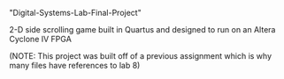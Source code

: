 "Digital-Systems-Lab-Final-Project" 

2-D side scrolling game built in Quartus and designed to run on an Altera Cyclone IV FPGA 

(NOTE: This project was built off of a previous assignment which is why many files have references to lab 8)
